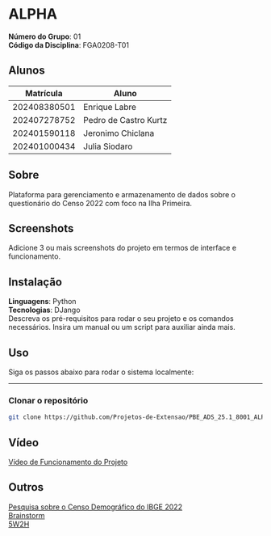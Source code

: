 # ALPHA

**Número do Grupo**: 01<br>
**Código da Disciplina**: FGA0208-T01<br>

## Alunos
|Matrícula | Aluno |
| -- | -- |
| 202408380501  |  Enrique Labre |
| 202407278752  |  Pedro de Castro Kurtz |
| 202401590118  |  Jeronimo Chiclana |
| 202401000434  |  Julia Siodaro |

## Sobre 
Plataforma para gerenciamento e armazenamento de dados sobre o questionário do Censo 2022 com foco na Ilha Primeira.

## Screenshots
Adicione 3 ou mais screenshots do projeto em termos de interface e funcionamento.

## Instalação 
**Linguagens**: Python<br>
**Tecnologias**: DJango<br>
Descreva os pré-requisitos para rodar o seu projeto e os comandos necessários.
Insira um manual ou um script para auxiliar ainda mais.

## Uso 
Siga os passos abaixo para rodar o sistema localmente:

---

### Clonar o repositório

```bash
git clone https://github.com/Projetos-de-Extensao/PBE_ADS_25.1_8001_ALPHA.git
```

## Vídeo
[Vídeo de Funcionamento do Projeto](https://www.youtube.com/watch?v=nOv-7iZqYm8)

## Outros 
[Pesquisa sobre o Censo Demográfico do IBGE 2022](https://github.com/Projetos-de-Extensao/PBE_ADS_25.1_8001_ALPHA/blob/main/pesquisa%20censo%20demografico.md)<br>
[Brainstorm](https://github.com/Projetos-de-Extensao/PBE_ADS_25.1_8001_ALPHA/blob/main/docs/base/Brainstorm.md)<br>
[5W2H](https://github.com/Projetos-de-Extensao/PBE_ADS_25.1_8001_ALPHA/blob/main/docs/base/5w2h.md)
